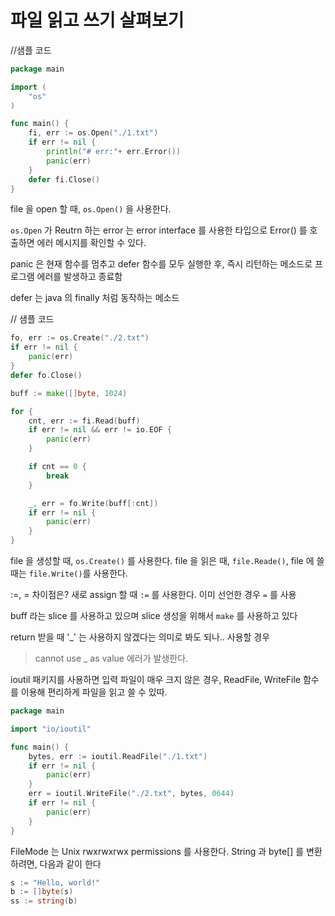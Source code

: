 # 파일 읽고 쓰기 살펴보기
//샘플 코드
```go
package main

import (
	"os"
)

func main() {
	fi, err := os.Open("./1.txt")
	if err != nil {
		println("# err:"+ err.Error())
		panic(err)
	}
	defer fi.Close()
}
```

file 을 open 할 때, `os.Open()` 을 사용한다.

`os.Open` 가 Reutrn 하는 error 는 error interface 를 사용한 타입으로
Error() 를 호출하면 에러 메시지를 확인할 수 있다.

panic 은 현재 함수를 멈추고 defer 함수를 모두 실행한 후, 즉시 리턴하는 메소드로
프로그램 에러를 발생하고 종료함

defer 는 java 의 finally 처럼 동작하는 메소드

// 샘플 코드
```go
fo, err := os.Create("./2.txt")
if err != nil {
    panic(err)
}
defer fo.Close()

buff := make([]byte, 1024)

for {
    cnt, err := fi.Read(buff)
    if err != nil && err != io.EOF {
        panic(err)
    }

    if cnt == 0 {
        break
    }

    _, err = fo.Write(buff[:cnt])
    if err != nil {
        panic(err)
    }
} 
```

file 을 생성할 때, `os.Create()` 를 사용한다.
file 을 읽은 때, `file.Reade()`, file 에 쓸 때는 `file.Write()`를 사용한다.

:=, = 차이점은? 새로 assign 할 때 `:=` 를 사용한다. 이미 선언한 경우 `=` 를 사용

buff 라는 slice 를 사용하고 있으며 slice 생성을 위해서 `make` 를 사용하고 있다

return 받을 때 '_' 는 사용하지 않겠다는 의미로 봐도 되나.. 사용할 경우 
> cannot use _ as value
에러가 발생한다.

ioutil 패키지를 사용하면 입력 파일이 매우 크지 않은 경우, ReadFile, WriteFile 함수를 이용해
편리하게 파일을 읽고 쓸 수 있따.
```go
package main

import "io/ioutil"

func main() {
	bytes, err := ioutil.ReadFile("./1.txt")
	if err != nil {
		panic(err)
	}
	err = ioutil.WriteFile("./2.txt", bytes, 0644)
	if err != nil {
		panic(err)
	}
}
```
FileMode 는 Unix rwxrwxrwx permissions 를 사용한다.
String 과 byte[] 를 변환하려면, 다음과 같이 한다
```go
s := "Hello, world!"
b := []byte(s)
ss := string(b)
```
